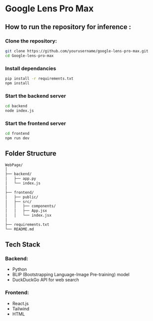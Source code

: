 
# Google Lens Pro Max 

## How to run the repository for inference : 

### Clone the repository:

```bash
git clone https://github.com/yourusername/google-lens-pro-max.git
cd Google-lens-pro-max
```

### Install dependancies

```bash
pip install -r requirements.txt
npm install
```
### Start the backend server 

```bash
cd backend
node index.js
```

### Start the frontend server 

```bash
cd frontend
npm run dev
```

## Folder Structure 
```bash
WebPage/
│
├── backend/
│   ├── app.py
│   └── index.js
│
├── frontend/
│   ├── public/
│   ├── src/
│   │   ├── components/
│   │   ├── App.jsx
│   │   └── index.jsx
│
├── requirements.txt
└── README.md
```


## Tech Stack

### Backend:
- Python
- BLIP (Bootstrapping Language-Image Pre-training) model
- DuckDuckGo API for web search

### Frontend:
- React.js
- Tailwind
- HTML



